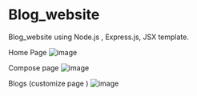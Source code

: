 # Blog_website
Blog_website using Node.js , Express.js, JSX template.

Home Page 
![image](https://user-images.githubusercontent.com/59315014/222126734-3c190222-06e9-4bd1-887f-74a323288b7f.png)



Compose page 
![image](https://user-images.githubusercontent.com/59315014/222126448-5f02dba9-6791-4953-8e17-458ff0b4eb39.png)


Blogs (customize page )
![image](https://user-images.githubusercontent.com/59315014/222126631-a0363858-1938-4b49-aa72-8ab711c021da.png)



